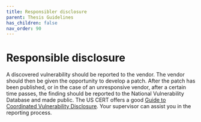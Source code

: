 ```yaml
---
title: Responsibler disclosure
parent: Thesis Guidelines
has_children: false
nav_order: 90
---
```


# Responsible disclosure

A discovered vulnerability should be reported to the vendor. The vendor should then be given the opportunity to develop a patch. After the patch has been published, or in the case of an unresponsive vendor, after a certain time passes, the finding should be reported to the National Vulnerability Database and made public. The US CERT offers a good [Guide to
Coordinated Vulnerability Disclosure](https://resources.sei.cmu.edu/asset_files/SpecialReport/2017_003_001_503340.pdf). Your supervisor can assist you in the reporting process.
